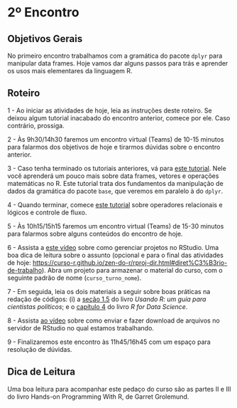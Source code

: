 # 2º Encontro

## Objetivos Gerais

No primeiro encontro trabalhamos com a gramática do pacote `dplyr` para manipular data frames. Hoje vamos dar alguns passos para trás e aprender os usos mais elementares da linguagem R. 

## Roteiro

1 - Ao iniciar as atividades de hoje, leia as instruções deste roteiro. Se deixou algum tutorial inacabado do encontro anterior, comece por ele. Caso contrário, prossiga.

2 - Às 9h30/14h30 faremos um encontro virtual (Teams) de 10-15 minutos para falarmos dos objetivos de hoje e tirarmos dúvidas sobre o encontro anterior.

3 - Caso tenha terminado os tutoriais anteriores, vá para [este tutorial](/tutorials/tutorial-fundamentos.md). Nele você aprenderá um pouco mais sobre data frames, vetores e operações matemáticas no R. Este tutorial trata dos fundamentos da manipulação de dados da gramática do pacote `base`, que veremos em paralelo à do `dplyr`.

4 - Quando terminar, comece [este tutorial](/tutorials/tutorial-operadores-logica.md) sobre operadores relacionais e lógicos e controle de fluxo.

5 - Às 10h15/15h15 faremos um encontro virtual (Teams) de 15-30 minutos para falarmos sobre alguns conteúdos do encontro de hoje.

6 - Assista a [este vídeo](https://www.youtube.com/watch?v=ukU9iNkPX60&t=3s) sobre como gerenciar projetos no RStudio. Uma boa dica de leitura sobre o assunto (opcional e para o final das atividades de hoje: https://curso-r.github.io/zen-do-r/rproj-dir.html#diret%C3%B3rio-de-trabalho). Abra um projeto para armazenar o material do curso, com o seguinte padrão de nome (`curso_turno_nome`).

7 - Em seguida, leia os dois materiais a seguir sobre boas práticas na redação de códigos: (i) a [seção 1.5](http://electionsbr.com/livro/introducao-ao-r.html#criando-objetos) do livro *Usando R: um guia para cientistas políticos*; e o [capítulo 4](https://r4ds.had.co.nz/workflow-basics.html) do livro *R for Data Science*.

8 - Assista [ao vídeo](https://www.youtube.com/watch?v=IRjLs5P5A9c) sobre como enviar e fazer download de arquivos no servidor de RStudio no qual estamos trabalhando. 

9 - Finalizaremos este encontro às 11h45/16h45 com um espaço para resolução de dúvidas.

## Dica de Leitura

Uma boa leitura para acompanhar este pedaço do curso são as partes II e III do livro Hands-on Programming With R, de Garret Grolemund.
